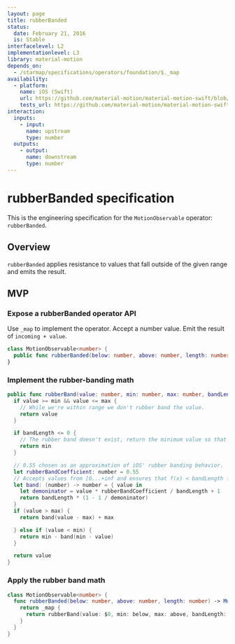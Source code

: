 ```yaml
---
layout: page
title: rubberBanded
status:
  date: February 21, 2016
  is: Stable
interfacelevel: L2
implementationlevel: L3
library: material-motion
depends_on:
  - /starmap/specifications/operators/foundation/$._map
availability:
  - platform:
    name: iOS (Swift)
    url: https://github.com/material-motion/material-motion-swift/blob/develop/src/operators/rubberBanded.swift
    tests_url: https://github.com/material-motion/material-motion-swift/blob/develop/tests/unit/operator/rubberBandedTests.swift
interaction:
  inputs:
    - input:
      name: upstream
      type: number
  outputs:
    - output:
      name: downstream
      type: number
---
```


# rubberBanded specification

This is the engineering specification for the `MotionObservable` operator: `rubberBanded`.

## Overview

`rubberBanded` applies resistance to values that fall outside of the given range and emits the
result.

## MVP

### Expose a rubberBanded operator API

Use `_map` to implement the operator. Accept a number value. Emit the result of `incoming + value`.

```swift
class MotionObservable<number> {
  public func rubberBanded(below: number, above: number, length: number) -> MotionObservable<number>
}
```

### Implement the rubber-banding math

```swift
public func rubberBand(value: number, min: number, max: number, bandLength: number) -> number {
  if value >= min && value <= max {
    // While we're within range we don't rubber band the value.
    return value
  }

  if bandLength <= 0 {
    // The rubber band doesn't exist, return the minimum value so that we stay put.
    return min
  }

  // 0.55 chosen as an approximation of iOS' rubber banding behavior.
  let rubberBandCoefficient: number = 0.55
  // Accepts values from [0...+inf and ensures that f(x) < bandLength for all values.
  let band: (number) -> number = { value in
    let demoninator = value * rubberBandCoefficient / bandLength + 1
    return bandLength * (1 - 1 / demoninator)
  }
  if (value > max) {
    return band(value - max) + max

  } else if (value < min) {
    return min - band(min - value)
  }

  return value
}
```

### Apply the rubber band math

```swift
class MotionObservable<number> {
  func rubberBanded(below: number, above: number, length: number) -> MotionObservable<number> {
    return _map {
      return rubberBand(value: $0, min: below, max: above, bandLength: length)
    }
  }
}
```
